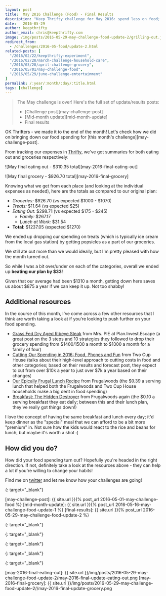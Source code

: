 ```yaml
---
layout: post
title:  May 2016 Challenge (Food) - Final Results
description: "Keep Thrifty challenge for May 2016: spend less on food; see our final results"
date:   2016-05-29
author: keepthrifty
author_email: chris@keepthrifty.com
image: /img/posts/2016-05-29-may-challenge-food-update-2/grilling-out.jpg
redirect_from:
  - /challenges/2016-05-food/update-2.html
related-posts: [
  "/2016/02/22/keepthrifty-experiment",
  "/2016/02/28/march-challenge-household-care",
  "/2016/03/28/april-challenge-grocery",
  "/2016/05/01/may-challenge-food",
  "/2016/05/29/june-challenge-entertainment"
]
permalink: /:year/:month/:day/:title.html
tags: [challenge]
---
```


> The May challenge is over! Here's the full set of update/results posts:
>
>   - [Challenge post][may-challenge-post]
>   - [Mid-month update][mid-month-update]
>   - Final results

OK Thrifters - we made it to the end of the month! Let's check how we did on bringing down our food spending for [this month's challenge][may-challenge-post].

From tracking our expenses in [Thrifty][thrifty-link], we've got summaries for both eating out and groceries respectively:

![May final eating out - $310.35 total][may-2016-final-eating-out]

![May final grocery - $926.70 total][may-2016-final-grocery]

Knowing what we get from each place (and looking at the individual expenses as needed), here are the totals as compared to our original plan:

* _Groceries:_ $926.70 (vs expected $1000 - $1070)
* _Treats:_ $11.64 (vs expected $25)
* _Eating Out:_ $298.71 (vs expected $175 - $245)
  * _Family:_ $267.17
  * _Lunch at Work:_ $31.54
* __Total:__ $1237.05 (expected $1270)

We ended up dropping our spending on treats (which is typically ice cream from the local gas station) by getting popsicles as a part of our groceries.

We still ate out more than we would ideally, but I'm pretty pleased with how the month turned out.

So while I was a bit over/under on each of the categories, overall we ended up __beating our plan by $33__!

Given that our average had been $1310 a month, getting down here saves us about $875 a year if we can keep it up. Not too shabby!

## Additional resources #

In the course of this month, I've come across a few other resources that I think are worth taking a look at if you're looking to push further on your food spending.

- [Grass Fed Dry Aged Ribeye Steak][mr-and-mrs-pie] from Mrs. PIE at Plan.Invest.Escape (a great post on the 3 steps and 10 strategies they followed to drop their grocery spending from $1400/1500 a month to $1000 a month for a family of four)
- [Cutting Our Spending in 2016: Food, Phones and Fun][two-cup-house] from Two Cup House (talks about their high-level approach to cutting costs in food and other categories; based on their results and forecast post, they expect to cut from over $10k a year to just over $7k a year based on their changes)
- [Our Epically Frugal Lunch Recipe][frugalwoods] from Frugalwoods (the $0.39 a serving lunch that helped both the Frugalwoods and Two Cup House households make a big dent in food spending)
- [Breakfast: The Hidden Destroyer][frugalwoods-2] from Frugalwoods again (the $0.10 a serving breakfast they eat daily; between this and their lunch plan, they've really got things down!)

I love the concept of having the same breakfast and lunch every day; it'd keep dinner as the "special" meal that we can afford to be a bit more "premium" in. Not sure how the kids would react to the rice and beans for lunch, but maybe it's worth a shot :)

## How did you do? #

How did your food spending turn out? Hopefully you're headed in the right direction. If not, definitely take a look at the resources above - they can help a lot if you're willing to change your habits!

Find me on [twitter][twitter-profile] and let me know how your challenges are going!

[thrifty-link]: http://tools.keepthrifty.com
{: target="_blank"}

[may-challenge-post]: {{ site.url }}{% post_url 2016-05-01-may-challenge-food %}
[mid-month-update]: {{ site.url }}{% post_url 2016-05-16-may-challenge-food-update-1 %}
[final-results]: {{ site.url }}{% post_url 2016-05-29-may-challenge-food-update-2 %}

[twitter-profile]: http://www.twitter.com/keepthrifty
{: target="_blank"}

[mr-and-mrs-pie]: http://www.planinvestescape.com/grass-fed-dry-aged-ribeye-steak/
{: target="_blank"}

[two-cup-house]: http://twocuphouse.com/2016/01/19/cutting-our-spending-in-2016/
{: target="_blank"}

[frugalwoods]: http://www.frugalwoods.com/2015/01/23/our-epically-frugal-lunch-recipe/
{: target="_blank"}

[frugalwoods-2]: http://www.frugalwoods.com/2014/07/14/breakfast-the-hidden-destroyer/
{: target="_blank"}

[may-2016-final-eating-out]: {{ site.url }}/img/posts/2016-05-29-may-challenge-food-update-2/may-2016-final-update-eating-out.png
[may-2016-final-grocery]: {{ site.url }}/img/posts/2016-05-29-may-challenge-food-update-2//may-2016-final-update-grocery.png
